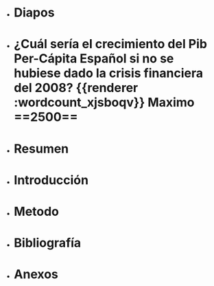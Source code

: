 - # Diapos
- # ¿Cuál sería el crecimiento del Pib Per-Cápita Español si no se hubiese dado la crisis financiera del 2008? {{renderer :wordcount_xjsboqv}} Maximo ==2500==
- # Resumen
- # Introducción
- # Metodo
- # Bibliografía
- # Anexos